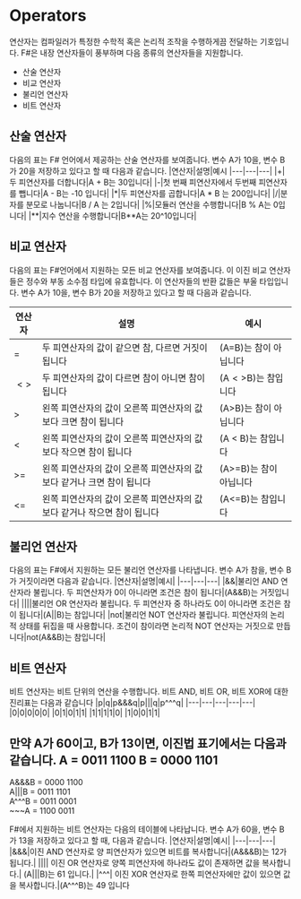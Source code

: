 # Operators
연산자는 컴파일러가 특정한 수학적 혹은 논리적 조작을 수행하게끔 전달하는 기호입니다. F#은 내장 연산자들이 풍부하며 다음 종류의 연산자들을 지원합니다.
- 산술 연산자
- 비교 연산자
- 불리언 연산자
- 비트 연산자

## 산술 연산자
다음의 표는 F# 언어에서 제공하는 산술 연산자를 보여줍니다. 변수 A가 10을, 변수 B가 20을 저장하고 있다고 할 때 다음과 같습니다.
|연산자|설명|예시
|---|---|---|
|+|두 피연산자를 더합니다|A + B는 30입니다|
|-|첫 번째 피연산자에서 두번째 피연산자를 뺍니다|A - B는 -10 입니다|
|*|두 피연산자를 곱합니다|A * B 는 200입니다|
|/|분자를 분모로 나눕니다|B / A 는 2입니다|
|%|모듈러 연산을 수행합니다|B % A는 0입니다|
|**|지수 연산을 수행합니다|B\*\*A는 20^10입니다|

## 비교 연산자
다음의 표는 F#언어에서 지원하는 모든 비교 연산자를 보여줍니다. 이 이진 비교 연산자들은 정수와 부동 소수점 타입에 유효합니다. 이 연산자들의 반환 값들은 부울 타입입니다.
변수 A가 10을, 변수 B가 20을 저장하고 있다고 할 때 다음과 같습니다.

|연산자|설명|예시|
|---|---|---|
|=|두 피연산자의 값이 같으면 참, 다르면 거짓이 됩니다|(A=B)는 참이 아닙니다|
|$\lt\gt$|두 피연산자의 값이 다르면 참이 아니면 참이 됩니다|(A$\lt\gt$B)는 참입니다|
|$\gt$|왼쪽 피연산자의 값이 오른쪽 피연산자의 값보다 크면 참이 됩니다|(A$\gt$B)는 참이 아닙니다|
|$\lt$|왼쪽 피연산자의 값이 오른쪽 피연산자의 값보다 작으면 참이 됩니다|(A $\lt$ B)는 참입니다|
|$\gt$=|왼쪽 피연산자의 값이 오른쪽 피연산자의 값보다 같거나 크면 참이 됩니다|(A$\gt$=B)는 참이 아닙니다|
|$\lt$=|왼쪽 피연산자의 값이 오른쪽 피연산자의 값보다 같거나 작으면 참이 됩니다|(A$\lt$=B)는 참입니다|

## 불리언 연산자
다음의 표는 F#에서 지원하는 모든 불리언 연산자를 나타냅니다.
변수 A가 참을, 변수 B 가 거짓이라면 다음과 같습니다.
|연산자|설명|예시|
|---|---|---|
|&&|불리언 AND 연산자라 불립니다. 두 피연산자가 0이 아니라면 조건은 참이 됩니다|(A&&B)는 거짓입니다|
|\|\||불리언 OR 연산자라 불립니다. 두 피연산자 중 하나라도 0이 아니라면 조건은 참이 됩니다|(A\|\|B)는 참입니다|
|not|불리언 NOT 연산자라 불립니다. 피연산자의 논리적 상태를 뒤집을 때 사용합니다. 조건이 참이라면 논리적 NOT 연산자는 거짓으로 만듭니다|not(A&&B)는 참입니다|

## 비트 연산자
비트 연산자는 비트 단위의 연산을 수행합니다. 비트 AND, 비트 OR, 비트 XOR에 대한 진리표는 다음과 같습니다
|p|q|p&&&q|p\|\|\|q|p^^^q|
|---|---|---|---|---|
|0|0|0|0|0|
|0|1|0|1|1|
|1|1|1|1|0|
|1|0|0|1|1|

만약 A가 60이고, B가 13이면, 이진법 표기에서는 다음과 같습니다.
A = 0011 1100
B = 0000 1101
------------------
A&&&B = 0000 1100  
A|||B = 0011 1101  
A^^^B = 0011 0001  
\~\~\~A = 1100 0011  

F#에서 지원하는 비트 연산자는 다음의 테이블에 나타납니다. 변수 A가 60을, 변수 B가 13을 저장하고 있다고 할 때, 다음과 같습니다.
|연산자|설명|예시|
|---|---|---|
|&&&|이진 AND 연산자로 양 피연산자가 있으면 비트를 복사합니다|(A&&&B)는 12가 됩니다.|
|\|\|\| 이진 OR 연산자로 양쪽 피연산자에 하나라도 값이 존재하면 값을 복사합니다.| (A\|\|\|B)는 61 입니다.|
|^^^| 이진 XOR 연산자로 한쪽 피연산자에만 값이 있으면 값을 복사합니다.|(A^^^B)는 49 입니다
